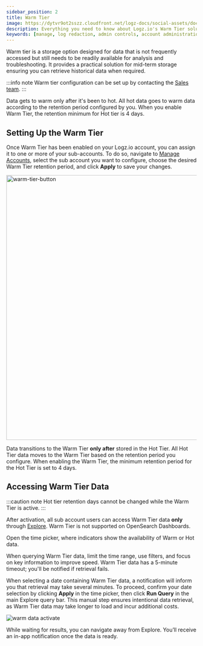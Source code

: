 ```yaml
---
sidebar_position: 2
title: Warm Tier
image: https://dytvr9ot2sszz.cloudfront.net/logz-docs/social-assets/docs-social.jpg
description: Everything you need to know about Logz.io's Warm Tier solution
keywords: [manage, log redaction, admin controls, account administration, access control, warm, warm tier, warm logs, archive]
---
```


Warm tier is a storage option designed for data that is not frequently accessed but still needs to be readily available for analysis and troubleshooting. It provides a practical solution for mid-term storage ensuring you can retrieve historical data when required.

:::info note
Warm tier configuration can be set up by contacting the [Sales team](https://logz.io/contact-us/).
:::

Data gets to warm only after it's been to hot. All hot data goes to warm data according to the retention period configured by you. When you enable Warm Tier, the retention minimum for Hot tier is 4 days.

## Setting Up the Warm Tier

Once Warm Tier has been enabled on your Logz.io account, you can assign it to one or more of your sub-accounts. To do so, navigate to [Manage Accounts](https://app.logz.io/#/dashboard/settings/manage-accounts), select the sub account you want to configure, choose the desired Warm Tier retention period, and click **Apply** to save your changes.

<img src="https://dytvr9ot2sszz.cloudfront.net/logz-docs/data-tiers/warm-tier-configuration-nov29.png" alt="warm-tier-button" width="700"/>

Data transitions to the Warm Tier **only after** stored in the Hot Tier. All Hot Tier data moves to the Warm Tier based on the retention period you configure. When enabling the Warm Tier, the minimum retention period for the Hot Tier is set to 4 days.


## Accessing Warm Tier Data

:::caution note
Hot tier retention days cannot be changed while the Warm Tier is active.
:::

After activation, all sub account users can access Warm Tier data **only** through [Explore](https://app.logz.io/#/dashboard/explore). Warm Tier is not supported on OpenSearch Dashboards. 

Open the time picker, where indicators show the availability of Warm or Hot data. 

When querying Warm Tier data, limit the time range, use filters, and focus on key information to improve speed. Warm Tier data has a 5-minute timeout; you'll be notified if retrieval fails.

When selecting a date containing Warm Tier data, a notification will inform you that retrieval may take several minutes. To proceed, confirm your date selection by clicking **Apply** in the time picker, then click **Run Query** in the main Explore query bar. This manual step ensures intentional data retrieval, as Warm Tier data may take longer to load and incur additional costs.


![warm data activate](https://dytvr9ot2sszz.cloudfront.net/logz-docs/data-tiers/both-times-warm-data.png)

While waiting for results, you can navigate away from Explore. You’ll receive an in-app notification once the data is ready.